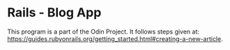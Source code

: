 # Rails - Blog App

This program is a part of the Odin Project. It follows steps given at: https://guides.rubyonrails.org/getting_started.html#creating-a-new-article.

